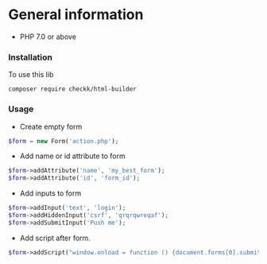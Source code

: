 # General information #

* PHP 7.0 or above

### Installation ###

To use this lib 
```
composer require checkk/html-builder
```

### Usage ###

* Create empty form
```PHP
$form = new Form('action.php');
```
* Add name or id attribute to form
```PHP
$form->addAttribute('name', 'my_best_form');
$form->addAttribute('id', 'form_id');
```
* Add inputs to form
```PHP
$form->addInput('text', 'login');
$form->addHiddenInput('csrf', 'qrqrqwreqaf');
$form->addSubmitInput('Push me');
```
* Add script after form.
```PHP
$form->addScript("window.onload = function () {document.forms[0].submit();}");
```